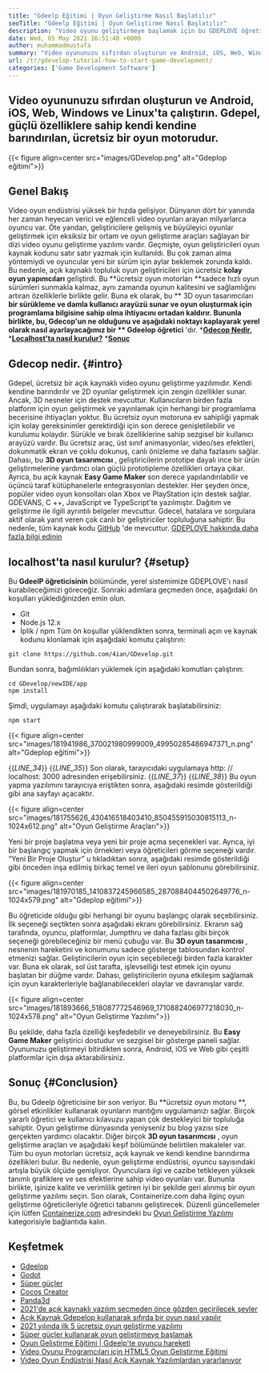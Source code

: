 ```yaml
---
title: "Gdeelp Eğitimi | Oyun Geliştirme Nasıl Başlatılır" 
seoTitle: "Gdeelp Eğitimi | Oyun Geliştirme Nasıl Başlatılır" 
description: "Video oyunu geliştirmeye başlamak için bu GDEPLOVE öğretici makalesini izleyin. Gdeelp kendi kendine barındırılır ve onunla başlamak için programlama becerileri gerektirmez." 
date: Wed, 05 May 2021 16:51:40 +0000
author: muhammadmustafa
summary: "Video oyununuzu sıfırdan oluşturun ve Android, iOS, Web, Windows ve Linux'ta çalıştırın. Gdepel, güçlü özelliklere sahip kendi kendine barındırılan, ücretsiz bir oyun motorudur." 
url: /tr/gdevelop-tutorial-how-to-start-game-development/
categories: ['Game Development Software']
---
```


## Video oyununuzu sıfırdan oluşturun ve Android, iOS, Web, Windows ve Linux'ta çalıştırın. Gdepel, güçlü özelliklere sahip kendi kendine barındırılan, ücretsiz bir oyun motorudur.

{{< figure align=center src="images/GDevelop.png" alt="Gdeplop eğitimi">}}


## Genel Bakış
Video oyun endüstrisi yüksek bir hızda gelişiyor. Dünyanın dört bir yanında her zaman heyecan verici ve eğlenceli video oyunları arayan milyarlarca oyuncu var. Öte yandan, geliştiricilere gelişmiş ve büyüleyici oyunlar geliştirmek için eksiksiz bir ortam ve oyun geliştirme araçları sağlayan bir dizi video oyunu geliştirme yazılımı vardır. Geçmişte, oyun geliştiricileri oyun kaynak kodunu satır satır yazmak için kullanıldı. Bu çok zaman alma yöntemiydi ve oyuncular yeni bir sürüm için aylar beklemek zorunda kaldı. Bu nedenle, açık kaynaklı topluluk oyun geliştiricileri için ücretsiz **kolay oyun yapımcıları**  geliştirdi.
Bu **ücretsiz oyun motorları  **sadece hızlı oyun sürümleri sunmakla kalmaz, aynı zamanda oyunun kalitesini ve sağlamlığını artıran özelliklerle birlikte gelir. Buna ek olarak, bu **  3D oyun tasarımcıları  **bir sürükleme ve damla kullanıcı arayüzü sunar ve oyun oluşturmak için programlama bilgisine sahip olma ihtiyacını ortadan kaldırır. Bununla birlikte, bu, Gdecop'un ne olduğunu ve aşağıdaki noktayı kaplayarak yerel olarak nasıl ayarlayacağımız bir **  Gdeelop öğretici** 'dır.
  ***[Gdecop Nedir.][1]** 
  ***[Localhost'ta nasıl kurulur?][2]** 
  ***[Sonuç][3]** 

## **Gdecop nedir.**    {#intro}
Gdepel, ücretsiz bir açık kaynaklı video oyunu geliştirme yazılımıdır. Kendi kendine barındırılır ve 2D oyunlar geliştirmek için zengin özellikler sunar. Ancak, 3D nesneler için destek mevcuttur. Kullanıcıların birden fazla platform için oyun geliştirmek ve yayınlamak için herhangi bir programlama becerisine ihtiyaçları yoktur. Bu ücretsiz oyun motoruna ev sahipliği yapmak için kolay gereksinimler gerektirdiği için son derece genişletilebilir ve kurulumu kolaydır. Sürükle ve bırak özelliklerine sahip sezgisel bir kullanıcı arayüzü vardır. Bu ücretsiz araç, üst sınıf animasyonlar, video/ses efektleri, dokunmatik ekran ve çoklu dokunuş, canlı önizleme ve daha fazlasını sağlar. Dahası, bu **3D oyun tasarımcısı** , geliştiricilerin prototipe dayalı ince bir ürün geliştirmelerine yardımcı olan güçlü prototipleme özellikleri ortaya çıkar.
Ayrıca, bu açık kaynak **Easy Game Maker**  son derece yapılandırılabilir ve üçüncü taraf kütüphanelerle entegrasyonları destekler. Her şeyden önce, popüler video oyun konsolları olan Xbox ve PlayStation için destek sağlar. GDEVANS, C ++, JavaScript ve TypeScript'te yazılmıştır. Dağıtım ve geliştirme ile ilgili ayrıntılı belgeler mevcuttur. Gdecel, hatalara ve sorgulara aktif olarak yanıt veren çok canlı bir geliştiriciler topluluğuna sahiptir. Bu nedenle, tüm kaynak kodu [GitHub][4] 'de mevcuttur.
[GDEPLOVE hakkında daha fazla bilgi edinin][5]

## **localhost'ta nasıl kurulur?**    {#setup}
Bu **GdeelP öğreticisinin**  bölümünde, yerel sistemimize GDEPLOVE'ı nasıl kurabileceğimizi göreceğiz. Sonraki adımlara geçmeden önce, aşağıdaki ön koşulları yüklediğinizden emin olun.
  * Git
  * Node.js 12.x
  * İplik / npm
Tüm ön koşullar yüklendikten sonra, terminali açın ve kaynak kodunu klonlamak için aşağıdaki komutu çalıştırın:
```
git clone https://github.com/4ian/GDevelop.git
```
Bundan sonra, bağımlılıkları yüklemek için aşağıdaki komutları çalıştırın:
```
cd GDevelop/newIDE/app
npm install
```
Şimdi, uygulamayı aşağıdaki komutu çalıştırarak başlatabilirsiniz:
```
npm start
```

{{< figure align=center src="images/181941986_370021980999009_49950285486947371_n.png" alt="Gdeplop eğitimi">}}

{{_LINE_34_}}
{{_LINE_35_}}
    Son olarak, tarayıcıdaki uygulamaya http: // localhost: 3000 adresinden erişebilirsiniz.
{{_LINE_37_}}
{{_LINE_38_}}
Bu oyun yapma yazılımını tarayıcıya eriştikten sonra, aşağıdaki resimde gösterildiği gibi ana sayfayı açacaktır.

{{< figure align=center src="images/181755626_430416518403410_850455915030815113_n-1024x612.png" alt="Oyun Geliştirme Araçları">}}

Yeni bir proje başlatma veya yeni bir proje açma seçenekleri var. Ayrıca, iyi bir başlangıç ​​yapmak için örnekleri veya öğreticileri görme seçeneği vardır.
“Yeni Bir Proje Oluştur” u tıkladıktan sonra, aşağıdaki resimde gösterildiği gibi önceden inşa edilmiş birkaç temel ve ileri oyun şablonunu görebilirsiniz.

{{< figure align=center src="images/181970185_1410837245966585_2870884044502649776_n-1024x579.png" alt="Gdeplop eğitimi">}}

Bu öğreticide olduğu gibi herhangi bir oyunu başlangıç ​​olarak seçebilirsiniz. İlk seçeneği seçtikten sonra aşağıdaki ekranı görebilirsiniz. Ekranın sağ tarafında, oyuncu, platformlar, Jumpthru ve daha fazlası gibi birçok seçeneği görebileceğiniz bir menü çubuğu var. Bu **3D oyun tasarımcısı** , nesnenin hareketini ve konumunu sadece gösterge tablosundan kontrol etmenizi sağlar. Geliştiricilerin oyun için seçebileceği birden fazla karakter var. Buna ek olarak, sol üst tarafta, işlevselliği test etmek için oyunu başlatan bir düğme vardır. Dahası, geliştiricilerin oyuna etkileşim sağlamak için oyun karakterleriyle bağlanabilecekleri olaylar ve davranışlar vardır.

{{< figure align=center src="images/181893666_518087772546969_1710882406977218030_n-1024x578.png" alt="Oyun Geliştirme Yazılımı">}}

Bu şekilde, daha fazla özelliği keşfedebilir ve deneyebilirsiniz. Bu **Easy Game Maker**  geliştirici dostudur ve sezgisel bir gösterge paneli sağlar. Oyununuzu geliştirmeyi bitirdikten sonra, Android, iOS ve Web gibi çeşitli platformlar için dışa aktarabilirsiniz.

## **Sonuç**    {#Conclusion}
Bu, bu Gdeelp öğreticisine bir son veriyor. Bu **ücretsiz oyun motoru **, görsel etkinlikler kullanarak oyunların mantığını uygulamanızı sağlar. Birçok yararlı öğretici ve kullanıcı kılavuzu yapan çok destekleyici bir topluluğa sahiptir. Oyun geliştirme dünyasında yeniyseniz bu blog yazısı size gerçekten yardımcı olacaktır. Diğer birçok  **3D oyun tasarımcısı**  , oyun geliştirme araçları ve aşağıdaki keşif bölümünde belirtilen makaleler var. Tüm bu oyun motorları ücretsiz, açık kaynak ve kendi kendine barındırma özellikleri bulur. Bu nedenle, oyun geliştirme endüstrisi, oyuncu sayısındaki artışla büyük ölçüde genişliyor. Oyunculara ilgi ve cazibe tetikleyen yüksek tanımlı grafiklere ve ses efektlerine sahip video oyunları var. Bununla birlikte, işinize kalite ve verimlilik getiren iyi bir şekilde geri alınmış bir oyun geliştirme yazılımı seçin.
Son olarak, Containerize.com daha ilginç oyun geliştirme öğreticileriyle öğretici tabanını geliştirecek. Düzenli güncellemeler için lütfen [Containerize.com][7] adresindeki bu [Oyun Geliştirme Yazılımı][6] kategorisiyle bağlantıda kalın.

## Keşfetmek
  * [Gdeelop][8]
  * [Godot][9]
  * [Süper güçler][10]
  * [Cocos Creator][11]
  * [Panda3d][12]
  * [2021'de açık kaynaklı yazılım seçmeden önce gözden geçirilecek şeyler][13]
  * [Açık Kaynak Gdepelop kullanarak sıfırda bir oyun nasıl yapılır][14]
  * [2021 yılında ilk 5 ücretsiz oyun geliştirme yazılımı][15]
  * [Süper güçler kullanarak oyun geliştirmeye başlamak][16]
  * [Oyun Geliştirme Eğitimi | Gdeelp'te oyuncu hareketi][17]
  * [Video Oyunu Programcıları için HTML5 Oyun Geliştirme Eğitimi][18]
  * [Video Oyun Endüstrisi Nasıl Açık Kaynak Yazılımlardan yararlanıyor][19]

  
[1]: #intro
[2]: #setup
[3]: #Conclusion
[4]: https://github.com/4ian/GDevelop
[5]: https://gdevelop-app.com/
[6]: https://products.containerize.com/game-development-software
[7]: https://www.containerize.com/
[8]: https://products.containerize.com/game-development-software/gdevelop/
[9]: https://products.containerize.com/game-development-software/godot/
[10]: https://products.containerize.com/game-development-software/superpowers/
[11]: https://products.containerize.com/game-development-software/cocos-creator/
[12]: https://products.containerize.com/game-development-software/panda3d/
[13]: https://blog.containerize.com/cmdb-software/things-to-review-before-opting-open-source-software-in-2021/
[14]: https://blog.containerize.com/game-development-software/how-to-make-a-game-on-scratch-using-open-source-gdevelop/
[15]: https://blog.containerize.com/game-development-software/top-5-free-game-development-software-in-the-year-2021/
[16]: https://blog.containerize.com/game-development-software/superpowers-animation-getting-started-with-game-development/
[17]: https://blog.containerize.com/game-development-software/game-development-tutorial-player-movement-in-gdevelop/
[18]: https://blog.containerize.com/2021/05/19/html5-game-development-tutorial-for-video-game-programmers/
[19]: https://blog.containerize.com/2021/05/07/how-video-gaming-industry-leveraging-open-source-software/
